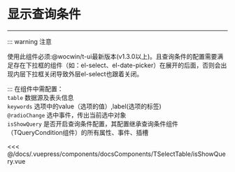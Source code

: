 # 显示查询条件

---
::: warning 注意

使用此组件必须:@wocwin/t-ui最新版本(v1.3.0以上)。且查询条件的配置需要满足存在下拉框的组件（如：el-select、el-date-picker）在展开的后面，否则会出现内层下拉框关闭导致外层el-select也跟着关闭。

:::
<common-code-format>
  <docsComponents-TSelectTable-isShowQuery slot="source"></docsComponents-TSelectTable-isShowQuery>
  在组件中需配置：<br/>
`table` 数据源及表头信息<br/>
`keywords` 选项中的value（选项的值）,label(选项的标签)<br/>
`@radioChange` 选中事件，传出当前选中对象<br/>
`isShowQuery` 是否开启查询条件配置，其配置继承查询条件组件（TQueryCondition组件）的所有属性、事件、插槽

<<< @/docs/.vuepress/components/docsComponents/TSelectTable/isShowQuery.vue
</common-code-format>


